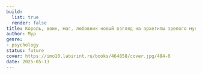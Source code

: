 ```yaml
---
build:
  list: true
  render: false
title: Король, воин, маг, любовник новый взгляд на архетипы зрелого мужчины
author: Мур
genre:
- psychology
status: future
cover: https://imo10.labirint.ru/books/464858/cover.jpg/484-0
date: 2025-05-13
---
```


